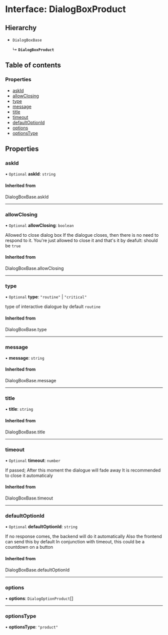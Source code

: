 # Interface: DialogBoxProduct

## Hierarchy

- `DialogBoxBase`

  ↳ **`DialogBoxProduct`**

## Table of contents

### Properties

- [askId](DialogBoxProduct.md#askid)
- [allowClosing](DialogBoxProduct.md#allowclosing)
- [type](DialogBoxProduct.md#type)
- [message](DialogBoxProduct.md#message)
- [title](DialogBoxProduct.md#title)
- [timeout](DialogBoxProduct.md#timeout)
- [defaultOptionId](DialogBoxProduct.md#defaultoptionid)
- [options](DialogBoxProduct.md#options)
- [optionsType](DialogBoxProduct.md#optionstype)

## Properties

### askId

• `Optional` **askId**: `string`

#### Inherited from

DialogBoxBase.askId

___

### allowClosing

• `Optional` **allowClosing**: `boolean`

Allowed to close dialog box
If the dialogue closes, then there is no need to respond to it. You're just allowed to close it and that's it
by deafult: should be `true`

#### Inherited from

DialogBoxBase.allowClosing

___

### type

• `Optional` **type**: ``"routine"`` \| ``"critical"``

type of interactive dialogue
by default `routine`

#### Inherited from

DialogBoxBase.type

___

### message

• **message**: `string`

#### Inherited from

DialogBoxBase.message

___

### title

• **title**: `string`

#### Inherited from

DialogBoxBase.title

___

### timeout

• `Optional` **timeout**: `number`

If passed;
After this moment the dialogue will fade away
It is recommended to close it automaticaly

#### Inherited from

DialogBoxBase.timeout

___

### defaultOptionId

• `Optional` **defaultOptionId**: `string`

If no response comes, the backend will do it automatically
Also the frontend can send this by default
In conjunction with timeout, this could be a countdown on a button

#### Inherited from

DialogBoxBase.defaultOptionId

___

### options

• **options**: `DialogOptionProduct`[]

___

### optionsType

• **optionsType**: ``"product"``
